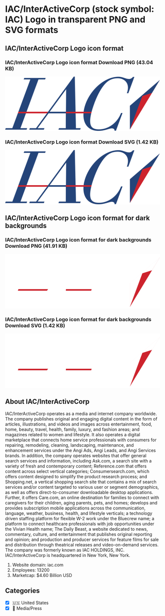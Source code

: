 # IAC/InterActiveCorp (stock symbol: IAC) Logo in transparent PNG and SVG formats

## IAC/InterActiveCorp Logo icon format

### IAC/InterActiveCorp Logo icon format Download PNG (43.04 KB)

![IAC/InterActiveCorp Logo icon format Download PNG (43.04 KB)](/img/orig/IAC-743bbf7c.png)

### IAC/InterActiveCorp Logo icon format Download SVG (1.42 KB)

![IAC/InterActiveCorp Logo icon format Download SVG (1.42 KB)](/img/orig/IAC-88666f3d.svg)

## IAC/InterActiveCorp Logo icon format for dark backgrounds

### IAC/InterActiveCorp Logo icon format for dark backgrounds Download PNG (41.91 KB)

![IAC/InterActiveCorp Logo icon format for dark backgrounds Download PNG (41.91 KB)](/img/orig/IAC.D-1546d7ea.png)

### IAC/InterActiveCorp Logo icon format for dark backgrounds Download SVG (1.42 KB)

![IAC/InterActiveCorp Logo icon format for dark backgrounds Download SVG (1.42 KB)](/img/orig/IAC.D-992534ac.svg)

## About IAC/InterActiveCorp

IAC/InterActiveCorp operates as a media and internet company worldwide. The company publishes original and engaging digital content in the form of articles, illustrations, and videos and images across entertainment, food, home, beauty, travel, health, family, luxury, and fashion areas; and magazines related to women and lifestyle. It also operates a digital marketplace that connects home service professionals with consumers for repairing, remodeling, cleaning, landscaping, maintenance, and enhancement services under the Angi Ads, Angi Leads, and Angi Services brands. In addition, the company operates websites that offer general search services and information, including Ask.com, a search site with a variety of fresh and contemporary content; Reference.com that offers content across select vertical categories; Consumersearch.com, which offers content designed to simplify the product research process; and Shopping.net, a vertical shopping search site that contains a mix of search services and/or content targeted to various user or segment demographics, as well as offers direct-to-consumer downloadable desktop applications. Further, it offers Care.com, an online destination for families to connect with caregivers for their children, aging parents, pets, and homes; develops and provides subscription mobile applications across the communication, language, weather, business, health, and lifestyle verticals; a technology driven staffing platform for flexible W-2 work under the Bluecrew name; a platform to connect healthcare professionals with job opportunities under the Vivian Health name; The Daily Beast, a website dedicated to news, commentary, culture, and entertainment that publishes original reporting and opinion; and production and producer services for feature films for sale and distribution through theatrical releases and video-on-demand services. The company was formerly known as IAC HOLDINGS, INC. IAC/InterActiveCorp is headquartered in New York, New York.

1. Website domain: iac.com
2. Employees: 13200
3. Marketcap: $4.60 Billion USD


## Categories
- [x] 🇺🇸 United States
- [x] 📰 Media/Press
